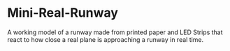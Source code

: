 # Mini-Real-Runway
A working model of a runway made from printed paper and LED Strips that react to how close a real plane is approaching a runway in real time.
